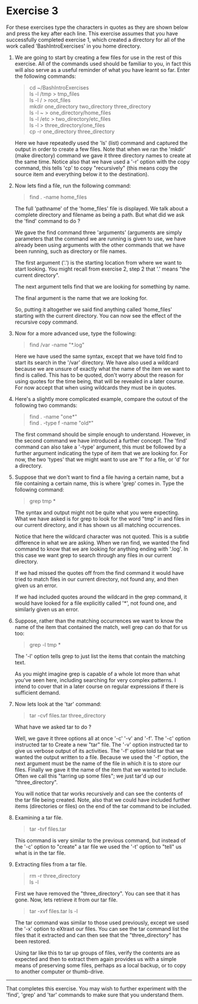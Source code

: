 # Exercise 3

For these exercises type the characters in quotes as they are shown below and press the <Return> key after each line. This exercise assumes that you have successfully completed exercise 1, which created a directory for all of the work called 'BashIntroExercises' in you home directory.

1. We are going to start by creating a few files for use in the rest of this exercise. All of the commands used should be familiar to you, in fact this will also serve as a useful reminder of what you have learnt so far. Enter the following commands:

    > cd ~/BashIntroExercises  
    > ls -l /tmp > tmp_files  
    > ls -l / > root_files  
    > mkdir one_directory two_directory three_directory  
    > ls -l ~ > one_directory/home_files  
    > ls -l /etc > two_directory/etc_files  
    > ls -l > three_directory/one_files  
    > cp -r one_directory three_directory

    Here we have repeatedly used the 'ls' (list) command and captured the output in order to create a few files. Note that when we ran the 'mkdir' (make directory) command we gave it three directory names to create at the same time. Notice also that we have used a '-r' option with the copy command, this tells 'cp' to copy "recursively" (this means copy the source item and everything below it to the destination).

2. Now lets find a file, run the following command:

    > find . -name home_files

    The full 'pathname' of the 'home_files' file is displayed. We talk about a complete directory and filename as being a path. But what did we ask the 'find' command to do ?  
    
    We gave the find command three 'arguments' (arguments are simply parameters that the command we are running is given to use, we have already been using arguments with the other commands that we have been running, such as directory or file names.  
    
    The first argument ('.') is the starting location from where we want to start looking. You might recall from exercise 2, step 2 that '.' means "the current directory".  
    
    The next argument tells find that we are looking for something by name.  
    
    The final argument is the name that we are looking for.
    
    So, putting it altogether we said find anything called 'home_files' starting with the current directory. You can now see the effect of the recursive copy command.

3. Now for a more advanced use, type the following:

    > find /var -name "*.log"
    
    Here we have used the same syntax, except that we have told find to start its search in the '/var' directory. We have also used a wildcard because we are unsure of exactly what the name of the item we want to find is called. This has to be quoted, don't worry about the reason for using quotes for the time being, that will be revealed in a later course. For now accept that when using wildcards they must be in quotes.

4. Here's a slightly more complicated example, compare the outout of the following two commands:

    > find . -name "one*"  
    > find . -type f -name "old*"

    The first command should be simple enough to understand. However, in the second command we have introduced a further concept. The 'find' command can also take a '-type' argument, this must be followed by a further argument indicating the type of item that we are looking for. For now, the two 'types' that we might want to use are 'f' for a file, or 'd' for a directory.
    
5. Suppose that we don't want to find a file having a certain name, but a file containing a certain name, this is where 'grep' comes in. Type the following command:

    > grep tmp *
    
    The syntax and output might not be quite what you were expecting. What we have asked is for grep to look for the word "tmp" in and files in our current directory, and it has shown us all matching occurrences.  
    
    Notice that here the wildcard character was not quoted.  This is a subtle difference in what we are asking. When we ran find, we wanted the find command to know that we are looking for anything ending with '.log'. In this case we want grep to search through any files in our current directory.  
    
    If we had missed the quotes off from the find command it would have tried to match files in our current directory, not found any, and then given us an error.  
    
    If we had included quotes around the wildcard in the grep command, it would have looked for a file explicitly called '*', not found one, and similarly given us an error.

6. Suppose, rather than the matching occurrences we want to know the name of the item that contained the match, well grep can do that for us too:

    > grep -l tmp *
    
    The '-l' option tells grep to just list the items that contain the matching text.
    
    As you might imagine grep is capable of a whole lot more than what you've seen here, including searching for very complex patterns. I intend to cover that in a later course on regular expressions if there is sufficient demand.

7. Now lets look at the 'tar' command:

    > tar -cvf files.tar three_directory
    
    What have we asked tar to do ?  
    
    Well, we gave it three options all at once '-c' '-v' and '-f'. The '-c' option instructed tar to Create a new "tar" file.  The '-v' option instructed tar to give us verbose output of its activities.  The '-f' option told tar that we wanted the output written to a file. Because we used the '-f' option, the next argument must be the name of the file in which it is to store our files. Finally we gave it the name of the item that we wanted to include. Often we call this "tarring up some files"; we just tar'd up our "three_directory".  
    
    You will notice that tar works recursively and can see the contents of the tar file being created. Note, also that we could have included further items (directories or files) on the end of the tar command to be included.

8. Examining a tar file.

    > tar -tvf files.tar
    
    This command is very similar to the previous command, but instead of the '-c' option to "create" a tar file we used the '-t' option to "tell" us what is in the tar file.

9. Extracting files from a tar file.

    > rm -r three_directory  
    > ls -l
    
    First we have removed the "three_directory". You can see that it has gone.  Now, lets retrieve it from our tar file.  
    
    > tar -xvf files.tar
    > ls -l

    The tar command was similar to those used previously, except we used the '-x' option to eXtraxt our files. You can see the tar command list the files that it extracted and can then see that the "three_directory" has been restored.  
    
    Using tar like this to tar up groups of files, verify the contents are as expected and then to extract them again provides us with a simple means of preserving some files, perhaps as a local backup, or to copy to another computer or thumb-drive.

----
That completes this exercise. You may wish to further experiment with the 'find', 'grep' and 'tar' commands to make sure that you understand them.
